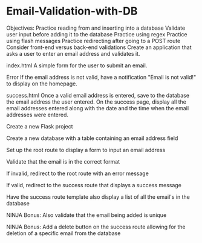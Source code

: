 # Email-Validation-with-DB

Objectives:
Practice reading from and inserting into a database
Validate user input before adding it to the database
Practice using regex
Practice using flash messages
Practice redirecting after going to a POST route
Consider front-end versus back-end validations
Create an application that asks a user to enter an email address and validates it.


index.html
A simple form for the user to submit an email.


Error
If the email address is not valid, have a notification "Email is not valid!" to display on the homepage.


success.html
Once a valid email address is entered, save to the database the email address the user entered. On the success page, display all the email addresses entered along with the date and the time when the email addresses were entered.


Create a new Flask project

Create a new database with a table containing an email address field

Set up the root route to display a form to input an email address

Validate that the email is in the correct format

If invalid, redirect to the root route with an error message

If valid, redirect to the success route that displays a success message

Have the success route template also display a list of all the email's in the database

NINJA Bonus: Also validate that the email being added is unique

NINJA Bonus: Add a delete button on the success route allowing for the deletion of a specific email from the database
